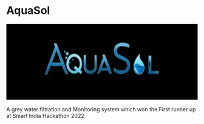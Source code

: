 # AquaSol

<a href="https://github.com/ishitaagl20/AquaSol-Smart_India_Hackathon_2022/README.md">
<p align = "center"><img alt="Logo" src="https://github.com/ishitaagl20/AquaSol-Smart_India_Hackathon_2022/blob/master/Animations%20and%20Others/WhatsApp%20Image%202022-08-26%20at%2008.47.27.jpg" height = 200px class="center"></p>
</a>

A grey water filtration and Monitoring system which won the First runner up at Smart India Hackathon 2022


